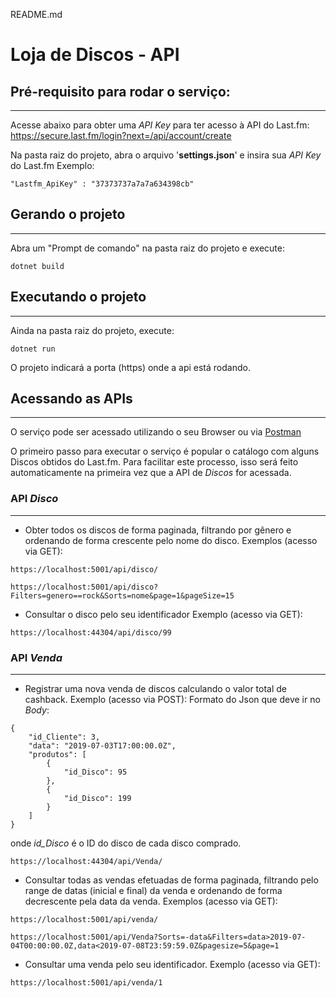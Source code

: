 README.md

# Loja de Discos - API


## Pré-requisito para rodar o serviço:
* * *
Acesse abaixo para obter uma *API Key* para ter acesso à API do Last.fm:
https://secure.last.fm/login?next=/api/account/create

Na pasta raiz do projeto, abra o arquivo '**settings.json**' e insira sua *API Key* do Last.fm
Exemplo:

`"Lastfm_ApiKey" : "37373737a7a7a634398cb"`

## Gerando o projeto
* * *
Abra um "Prompt de comando" na pasta raiz do projeto e execute:

`dotnet build `


## Executando o projeto
* * *
Ainda na pasta raiz do projeto, execute:

`dotnet run`

O projeto indicará a porta (https) onde a api está rodando.

## Acessando as APIs
* * *
O serviço pode ser acessado utilizando o seu Browser ou via [Postman](https://www.getpostman.com/downloads/)

O primeiro passo para executar o serviço é popular o catálogo com alguns Discos obtidos do Last.fm. Para facilitar este processo, isso será feito automaticamente na primeira vez que a API de *Discos* for acessada.

### API *Disco*
* * *

- Obter todos os discos de forma paginada, filtrando por gênero e ordenando de forma crescente pelo nome do disco.
Exemplos (acesso via GET):
```
https://localhost:5001/api/disco/

https://localhost:5001/api/disco?Filters=genero==rock&Sorts=nome&page=1&pageSize=15
```

- Consultar o disco pelo seu identificador
Exemplo (acesso via GET):
```
https://localhost:44304/api/disco/99
```

### API *Venda*
* * *
- Registrar uma nova venda de discos calculando o valor total de cashback.
Exemplo (acesso via POST):
Formato do Json que deve ir no *Body*:
```
{
	"id_Cliente": 3,
	"data": "2019-07-03T17:00:00.0Z",
	"produtos": [
		{
			"id_Disco": 95
		},
		{
			"id_Disco": 199
		}
	]
}
```
onde *id_Disco* é o ID do disco de cada disco comprado.
```
https://localhost:44304/api/Venda/
```
- Consultar todas as vendas efetuadas de forma paginada, filtrando pelo range de datas (inicial e final) da venda e ordenando de forma decrescente pela data da venda.
Exemplos (acesso via GET):
```
https://localhost:5001/api/venda/

https://localhost:5001/api/Venda?Sorts=-data&Filters=data>2019-07-04T00:00:00.0Z,data<2019-07-08T23:59:59.0Z&pagesize=5&page=1
```

- Consultar uma venda pelo seu identificador.
Exemplo (acesso via GET):
```
https://localhost:5001/api/venda/1
```
